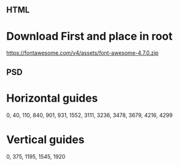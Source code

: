 ## HTML

# Download First and place in root

https://fontawesome.com/v4/assets/font-awesome-4.7.0.zip

## PSD

# Horizontal guides

0, 40, 110, 840, 901, 931, 1552, 3111, 3236, 3478, 3679, 4216, 4299

# Vertical guides

0, 375, 1195, 1545, 1920
